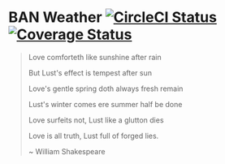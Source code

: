 # BAN Weather [![CircleCI Status](https://circleci.com/gh/lekhacman/ban.svg?style=shield&circle-token=:circle-token)](https://circleci.com/gh/lekhacman/ban) [![Coverage Status](https://coveralls.io/repos/github/lekhacman/ban/badge.svg?branch=master)](https://coveralls.io/github/lekhacman/ban?branch=master)

> Love comforteth like sunshine after rain
>
> But Lust's effect is tempest after sun
>
> Love's gentle spring doth always fresh remain
>
> Lust's winter comes ere summer half be done
>
> Love surfeits not, Lust like a glutton dies
>
> Love is all truth, Lust full of forged lies.
>
> ~ William Shakespeare


